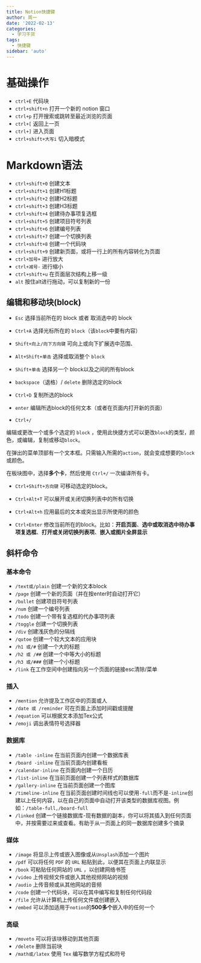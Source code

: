```yaml
---
title: Notion快捷键
author: 周一
date: '2022-02-13'
categories:
  - 学习干货
tags:
  - 快捷键
sidebar: 'auto'
---
```






# 基础操作

-  `ctrl+E` 代码块
-  `ctrl+shift+n` 打开一个新的 notion 窗口
-  `ctrl+p` 打开搜索或跳转至最近浏览的页面
-  `ctrl+[` 返回上一页
-  `ctrl+]` 进入页面
-  `ctrl+shift+大写i` 切入暗模式

# Markdown语法

-  `ctrl+shift+0` 创建文本
-  `ctrl+shift+1` 创建H1标题
-  `ctrl+shift+2` 创建H2标题
-  `ctrl+shift+3` 创建H3标题
-  `ctrl+shift+4` 创建待办事项复选框
-  `ctrl+shift+5` 创建项目符号列表
-  `ctrl+shift+6` 创建编号列表
-  `ctrl+shift+7` 创建一个切换列表
-  `ctrl+shift+8` 创建一个代码块
-  `ctrl+shift+9` 创建新页面，或将一行上的所有内容转化为页面
-  `ctrl+加号+` 进行放大
-  `ctrl+减号-` 进行缩小
-  `ctrl+shift+u` 在页面层次结构上移一级
-  `alt` 按住alt进行拖动，可以复制新的一份

## 编辑和移动块(block)

-  `Esc` 选择当前所在的 block 或者 取消选中的 block

-  `Ctrl+A` 选择光标所在的 `block`（该`block`中要有内容）

-  `Shift+向上/向下方向键` 可向上或向下扩展选中范围、

-  `Alt+Shift+单击` 选择或取消整个 `block`

-  `Shift+单击` 选择另一个 block以及之间的所有block

-  `backspace`（退格）/ `delete` 删除选定的block

-  `Ctrl+D` 复制所选的block

-  `enter` 编辑所选block的任何文本（或者在页面内打开新的页面）

-  `Ctrl+/`

  编辑或更改一个或多个选定的 `block` ，使用此快捷方式可以更改`block`的类型，颜色，或编辑，复制或移动`block`。

  在弹出的菜单顶部有一个文本框。只需输入所需的`action`，就会变成想要的`block`或颜色。

  在板块图中，选择**多个卡**，然后使用 `Ctrl+/` 一次编译所有卡。

-  `Ctrl+Shift+方向键` 可移动选定的block。

-  `Ctrl+Alt+T` 可以展开或关闭切换列表中的所有切换

-  `Ctrl+Alt+h` 应用最后的文本或突出显示所使用的颜色

-  `Ctrl+Enter` 修改当前所在的block。比如：**开启页面**、**选中或取消选中待办事项复选框**、**打开或关闭切换列表项**、**嵌入或图片全屏显示**

## 斜杆命令

### 基本命令

-  `/text或/plain` 创建一个新的文本block
-  `/page` 创建一个新的页面（并在按enter时自动打开它）
-  `/bullet` 创建项目符号列表
-  `/num` 创建一个编号列表
-  `/todo` 创建一个带有复选框的代办事项列表
-  `/toggle` 创建一个切换列表
-  `/div` 创建浅灰色的分隔线
-  `/qutoe` 创建一个较大文本的应用块
-  `/h1 或/#` 创建一个大的标题
-  `/h2 或 /##` 创建一个中等大小的标题
-  `/h3 或/###` 创建一个小标题
-  `/link` 在工作空间中创建指向另一个页面的链接esc清除/菜单

### 插入

-  `/mention` 允许提及工作区中的页面或人
-  `/date 或 /reminder` 可在页面上添加时间戳或提醒
-  `/equation` 可以根据文本添加Tex公式
-  `/emoji` 调出表情符号选择器

### 数据库

-  `/table -inline` 在当前页面内创建一个数据库表
-  `/board -inline` 在当前页面内创建看板
-  `/calendar-inline` 在页面内创建一个日历
-  `/list-inline` 在当前页面创建一个列表样式的数据库
-  `/gallery-inline` 在当前页面创建一个图库
-  `/timeline-inline` 在当前页面创建时间线也可以使用`-full`而不是`-inline`创建以上任何内容，以在自己的页面中自动打开该类型的数据库视图。例如：`/table-full,/board-full`
-  `/linked` 创建一个链接数据库-现有数据的副本，你可以将其插入到任何页面中，并按需要过来或查看。有助于从一页面上的同一数据库创建多个摘录

### 媒体

-  `/image` 将显示上传或嵌入图像或从`Unsplash`添加一个图片
-  `/pdf` 可以将任何 `PDF` 的 `URL` 粘贴到此，以便其在页面上内联显示
-  `/book` 可粘贴任何网站的 `URL` ，以创建网络书签
-  `/video` 上传视频文件或嵌入其他视频网站的视频
-  `/audio` 上传音频或从其他网站的音频
-  `/code` 创建一个代码块，可以在其中编写和复制任何代码段
-  `/file` 允许从计算机上传任何文件或创建嵌入
-  `/embed` 可以添加适用于`notion`的**500多个**嵌入中的任何一个

### 高级

-  `/moveto` 可以将该块移动到其他页面
-  `/delete` 删除当前块
-  `/math或/latex` 使用 `Tex` 编写数学方程式和符号
